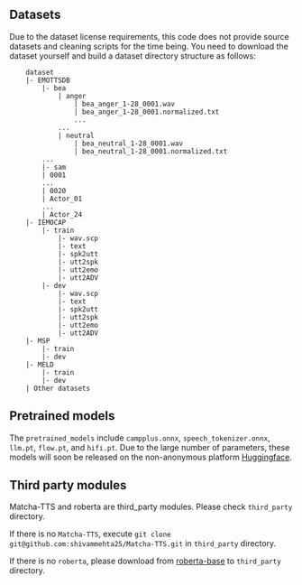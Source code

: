 ## Datasets
Due to the dataset license requirements, this code does not provide source datasets and cleaning scripts for the time being. You need to download the dataset yourself and build a dataset directory structure as follows:
```
    dataset
    |- EMOTTSDB
        |- bea
            | anger
                | bea_anger_1-28_0001.wav
                | bea_anger_1-28_0001.normalized.txt
                ...
            ...
            | neutral
                | bea_neutral_1-28_0001.wav
                | bea_neutral_1-28_0001.normalized.txt
        ...
        |- sam
        | 0001
        ...
        | 0020
        | Actor_01
        ...
        | Actor_24
    |- IEMOCAP
        |- train
            |- wav.scp
            |- text
            |- spk2utt
            |- utt2spk
            |- utt2emo
            |- utt2ADV
        |- dev
            |- wav.scp
            |- text
            |- spk2utt
            |- utt2spk
            |- utt2emo
            |- utt2ADV
    |- MSP
        |- train
        |- dev
    |- MELD
        |- train
        |- dev
    | Other datasets
```
## Pretrained models
The `pretrained_models` include `campplus.onnx`, `speech_tokenizer.onnx`, `llm.pt`, `flow.pt`, and `hifi.pt`.
Due to the large number of parameters,
these models will soon be released on the non-anonymous platform [Huggingface](https://huggingface.co/).

## Third party modules
Matcha-TTS and roberta are third_party modules. Please check `third_party` directory. 

If there is no `Matcha-TTS`, execute `git clone git@github.com:shivammehta25/Matcha-TTS.git` in `third_party` directory.

If there is no `roberta`, please download from [roberta-base](https://huggingface.co/FacebookAI/roberta-base/tree/main) to `third_party` directory.

